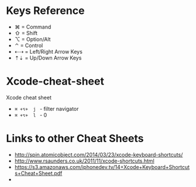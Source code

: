 # Keys Reference

* ⌘ = Command
* ⇧ = Shift
* ⌥ = Option/Alt
* ⌃ = Control
* ⇠⇢ = Left/Right Arrow Keys
* ⇡⇣ = Up/Down Arrow Keys


Xcode-cheat-sheet
=================

Xcode cheat sheet

* `⌘ +⌥+  j ` - filter navigator
* `⌘ +⌥+  l ` - 0



# Links to other Cheat Sheets

* http://spin.atomicobject.com/2014/03/23/xcode-keyboard-shortcuts/
* http://www.rsaunders.co.uk/2011/11/xcode-shortcuts.html
* https://s3.amazonaws.com/iphonedev.tv/14+Xcode+Keyboard+Shortcuts+Cheat+Sheet.pdf
* 

